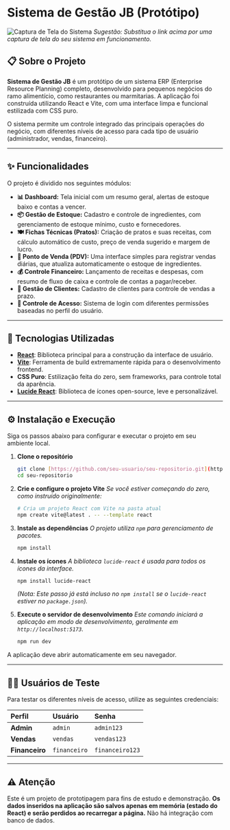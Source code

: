 # Sistema de Gestão JB (Protótipo)

![Captura de Tela do Sistema](https://i.imgur.com/G53B25l.png)
_Sugestão: Substitua o link acima por uma captura de tela do seu sistema em funcionamento._

## 📋 Sobre o Projeto

**Sistema de Gestão JB** é um protótipo de um sistema ERP (Enterprise Resource Planning) completo, desenvolvido para pequenos negócios do ramo alimentício, como restaurantes ou marmitarias. A aplicação foi construída utilizando React e Vite, com uma interface limpa e funcional estilizada com CSS puro.

O sistema permite um controle integrado das principais operações do negócio, com diferentes níveis de acesso para cada tipo de usuário (administrador, vendas, financeiro).

---

## ✨ Funcionalidades

O projeto é dividido nos seguintes módulos:

* **📊 Dashboard:** Tela inicial com um resumo geral, alertas de estoque baixo e contas a vencer.
* **📦 Gestão de Estoque:** Cadastro e controle de ingredientes, com gerenciamento de estoque mínimo, custo e fornecedores.
* **🍽️ Fichas Técnicas (Pratos):** Criação de pratos e suas receitas, com cálculo automático de custo, preço de venda sugerido e margem de lucro.
* **🛒 Ponto de Venda (PDV):** Uma interface simples para registrar vendas diárias, que atualiza automaticamente o estoque de ingredientes.
* **💰 Controle Financeiro:** Lançamento de receitas e despesas, com resumo de fluxo de caixa e controle de contas a pagar/receber.
* **👥 Gestão de Clientes:** Cadastro de clientes para controle de vendas a prazo.
* **🔐 Controle de Acesso:** Sistema de login com diferentes permissões baseadas no perfil do usuário.

---

## 🚀 Tecnologias Utilizadas

* **[React](https://react.dev/)**: Biblioteca principal para a construção da interface de usuário.
* **[Vite](https://vitejs.dev/)**: Ferramenta de build extremamente rápida para o desenvolvimento frontend.
* **CSS Puro**: Estilização feita do zero, sem frameworks, para controle total da aparência.
* **[Lucide React](https://lucide.dev/)**: Biblioteca de ícones open-source, leve e personalizável.

---

## ⚙️ Instalação e Execução

Siga os passos abaixo para configurar e executar o projeto em seu ambiente local.

1.  **Clone o repositório**
    ```bash
    git clone [https://github.com/seu-usuario/seu-repositorio.git](https://github.com/seu-usuario/seu-repositorio.git)
    cd seu-repositorio
    ```

2.  **Crie e configure o projeto Vite**
    *Se você estiver começando do zero, como instruído originalmente:*
    ```bash
    # Cria um projeto React com Vite na pasta atual
    npm create vite@latest . -- --template react
    ```

3.  **Instale as dependências**
    *O projeto utiliza `npm` para gerenciamento de pacotes.*
    ```bash
    npm install
    ```

4.  **Instale os ícones**
    *A biblioteca `lucide-react` é usada para todos os ícones da interface.*
    ```bash
    npm install lucide-react
    ```
    *(Nota: Este passo já está incluso no `npm install` se o `lucide-react` estiver no `package.json`).*

5.  **Execute o servidor de desenvolvimento**
    *Este comando iniciará a aplicação em modo de desenvolvimento, geralmente em `http://localhost:5173`.*
    ```bash
    npm run dev
    ```

A aplicação deve abrir automaticamente em seu navegador.

---

## 🧑‍💻 Usuários de Teste

Para testar os diferentes níveis de acesso, utilize as seguintes credenciais:

| Perfil      | Usuário      | Senha         |
| :---------- | :----------- | :------------ |
| **Admin** | `admin`      | `admin123`    |
| **Vendas** | `vendas`     | `vendas123`   |
| **Financeiro**| `financeiro` | `financeiro123`|

---

## ⚠️ Atenção

Este é um projeto de prototipagem para fins de estudo e demonstração. **Os dados inseridos na aplicação são salvos apenas em memória (estado do React) e serão perdidos ao recarregar a página.** Não há integração com banco de dados.
